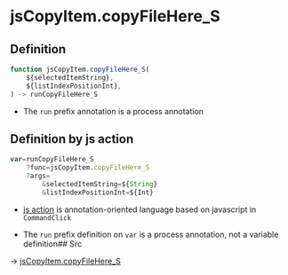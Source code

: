 # jsCopyItem.copyFileHere_S

## Definition

```js.js
function jsCopyItem.copyFileHere_S(
	${selectedItemString},
	${listIndexPositionInt},
) -> runCopyFileHere_S
```

- The `run` prefix annotation is a process annotation
## Definition by js action

```js.js
var=runCopyFileHere_S
	?func=jsCopyItem.copyFileHere_S
	?args=
		&selectedItemString=${String}
		&listIndexPositionInt=${Int}
```

- [js action](#) is annotation-oriented language based on javascript in `CommandClick`

- The `run` prefix definition on `var` is a process annotation, not a variable definition## Src

-> [jsCopyItem.copyFileHere_S](https://github.com/puutaro/CommandClick/blob/master/app/src/main/java/com/puutaro/commandclick/fragment_lib/terminal_fragment/js_interface/list_index/JsCopyItem.kt#L69)



